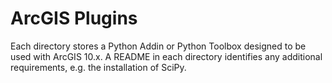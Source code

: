 ArcGIS Plugins
==============

Each directory stores a Python Addin or Python Toolbox designed to be used with ArcGIS 10.x.  A README in each directory identifies any additional requirements, e.g. the installation of SciPy.
